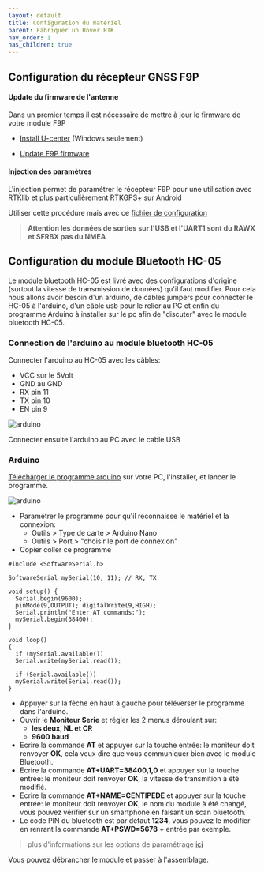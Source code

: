 ```yaml
---
layout: default
title: Configuration du matériel
parent: Fabriquer un Rover RTK
nav_order: 1
has_children: true
---
```


## Configuration du récepteur GNSS F9P

#### Update du firmware de l'antenne

Dans un premier temps il est nécessaire de mettre à jour le [firmware](https://fr.wikipedia.org/wiki/Firmware) de votre module F9P

* [Install U-center](https://www.u-blox.com/en/product/u-center) (Windows seulement)

* [Update F9P firmware](https://drotek.gitbook.io/rtk-f9p-positioning-solutions/tutorials/updating-zed-f9p-firmware)

#### Injection des paramètres

L'injection permet de paramétrer le récepteur F9P pour une utilisation avec RTKlib et plus particulièrement RTKGPS+ sur Android

Utiliser cette procédure mais avec ce [fichier de configuration](https://raw.githubusercontent.com/jancelin/docs-centipedeRTK/master/assets/param_rtklib/F9P_rover_usb_uart1-34500b_5hz.txt)

>**Attention les données de sorties sur l'USB et l'UART1 sont du RAWX et SFRBX pas du NMEA**

## Configuration du module Bluetooth HC-05

Le module bluetooth HC-05 est livré avec des configurations d'origine (surtout la vitesse de transmission de données) qu'il faut modifier. Pour cela nous allons avoir besoin d'un arduino, de câbles jumpers pour connecter le HC-05 à l'arduino, d'un câble usb pour le relier au PC et enfin du programme Arduino à installer sur le pc afin de "discuter" avec le module bluetooth HC-05.

### Connection de l'arduino au module bluetooth HC-05

Connecter l'arduino au HC-05 avec les câbles: 

* VCC sur le 5Volt
* GND au GND
* RX pin 11
* TX pin 10
* EN pin 9

![arduino](https://jancelin.github.io/docs-centipedeRTK/assets/images/montage_rover/arduino.jpg)

Connecter ensuite l'arduino au PC avec le cable USB

### Arduino

[Télécharger le programme arduino](https://www.arduino.cc/en/Main/Software) sur votre PC, l'installer, et lancer le programme.

![arduino](https://jancelin.github.io/docs-centipedeRTK/assets/images/montage_rover/arduino.gif)

* Paramétrer le programme pour qu'il reconnaisse le matériel et la connexion:
  * Outils > Type de carte > Arduino Nano
  * Outils > Port > "choisir le port de connexion"
* Copier coller ce programme

```
#include <SoftwareSerial.h>

SoftwareSerial mySerial(10, 11); // RX, TX

void setup() {
  Serial.begin(9600);
  pinMode(9,OUTPUT); digitalWrite(9,HIGH);
  Serial.println("Enter AT commands:");
  mySerial.begin(38400);
}

void loop()
{
  if (mySerial.available())  
  Serial.write(mySerial.read());
  
  if (Serial.available())  
  mySerial.write(Serial.read());
}
```

* Appuyer sur la fêche en haut à gauche pour téléverser le programme dans l'arduino.
* Ouvrir le **Moniteur Serie** et régler les 2 menus déroulant sur:
  * **les deux, NL et CR**
  * **9600 baud**
* Ecrire la commande **AT** et appuyer sur la touche entrée: le moniteur doit renvoyer **OK**, cela veux dire que vous communiquer bien avec le module Bluetooth.
* Ecrire la commande **AT+UART=38400,1,0** et appuyer sur la touche entrée: le moniteur doit renvoyer **OK**, la vitesse de transmition à été modifié.
* Ecrire la commande **AT+NAME=CENTIPEDE** et appuyer sur la touche entrée: le moniteur doit renvoyer **OK**, le nom du module à été changé, vous pouvez vérifier sur un smartphone en faisant un scan bluetooth.
* Le code PIN du bluetooth est par defaut **1234**, vous pouvez le modifier en renrant la commande **AT+PSWD=5678** + entrée par exemple.

> plus d'informations sur les options de paramétrage [ici](https://retroetgeek.com/geek/arduino/configuration-du-module-hc-05-pour-arduino/)

Vous pouvez débrancher le module et passer à l'assemblage.













